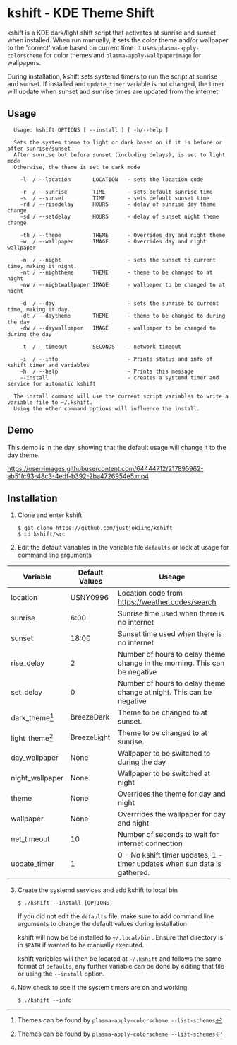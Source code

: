 # kshift - KDE Theme Shift

 kshift is a KDE dark/light shift script that activates at sunrise and sunset when installed. When run manually, it sets the color theme and/or wallpaper to the 'correct' value based on current time. It uses `plasma-apply-colorscheme` for color themes and `plasma-apply-wallpaperimage` for wallpapers.

 During installation, kshift sets systemd timers to run the script at sunrise and sunset.
 If installed and `update_timer` variable is not changed, the timer will update when sunset and sunrise times are updated from the internet.

## Usage

      Usage: kshift OPTIONS [ --install ] [ -h/--help ]

      Sets the system theme to light or dark based on if it is before or after sunrise/sunset
      After sunrise but before sunset (including delays), is set to light mode
      Otherwise, the theme is set to dark mode

        -l  / --location       LOCATION   - sets the location code

        -r  / --sunrise        TIME       - sets default sunrise time
        -s  / --sunset         TIME       - sets default sunset time
        -rd / --risedelay      HOURS      - delay of sunrise day theme change
        -sd / --setdelay       HOURS      - delay of sunset night theme change

        -th / --theme          THEME      - Overrides day and night theme
        -w  / --wallpaper      IMAGE      - Overrides day and night wallpaper

        -n  / --night                     - sets the sunset to current time, making it night.
        -nt / --nightheme      THEME      - theme to be changed to at night
        -nw / --nightwallpaper IMAGE      - wallpaper to be changed to at night

        -d  / --day                       - sets the sunrise to current time, making it day.
        -dt / --daytheme       THEME      - theme to be changed to during the day
        -dw / --daywallpaper   IMAGE      - wallpaper to be changed to during the day

        -t  / --timeout        SECONDS    - network timeout

        -i  / --info                      - Prints status and info of kshift timer and variables
        -h  / --help                      - Prints this message
        --install                         - creates a systemd timer and service for automatic kshift

      The install command will use the current script variables to write a variable file to ~/.kshift.
      Using the other command options will influence the install.


## Demo

This demo is in the day, showing that the default usage will change it to the day theme.

https://user-images.githubusercontent.com/64444712/217895962-ab51fc93-48c3-4edf-b392-2ba4726954e5.mp4


## Installation

1. Clone and enter kshift
    ```
    $ git clone https://github.com/justjokiing/kshift
    $ cd kshift/src
    ```
2. Edit the default variables in the variable file `defaults` or look at usage for command line arguments

| Variable  | Default Values | Useage |
| --------- | -------------- | ------ |
| location | USNY0996 | Location code from https://weather.codes/search |
| sunrise | 6:00 | Sunrise time used when there is no internet |
| sunset | 18:00 | Sunset time used when there is no internet |
| rise_delay | 2 | Number of hours to delay theme change in the morning. This can be negative |
| set_delay | 0 | Number of hours to delay theme change at night. This can be negative |
| dark_theme[^1] | BreezeDark | Theme to be changed to at sunset. |
| light_theme[^1] | BreezeLight | Theme to be changed to at sunrise. |
| day_wallpaper | None | Wallpaper to be switched to during the day |
| night_wallpaper | None | Wallpaper to be switched at night |
| theme | None | Overrides the theme for day and night |
| wallpaper | None | Overrrides the wallpaper for day and night |
| net_timeout | 10 | Number of seconds to wait for internet connection |
| update_timer | 1 | 0 - No kshift timer updates, 1 - timer updates when sun data is gathered. |

[^1]: Themes can be found by `plasma-apply-colorscheme --list-schemes`

3. Create the systemd services and add kshift to local bin
    ```
    $ ./kshift --install [OPTIONS]
    ```

    If you did not edit the `defaults` file, make sure to add command line arguments to change the default values during installation

    kshift will now be be installed to `~/.local/bin` . Ensure that directory is in `$PATH` if wanted to be manually executed.

    kshift variables will then be located at `~/.kshift` and follows the same format of `defaults`, any further variable can be done by editing that file or using the `--install` option.

4. Now check to see if the system timers are on and working.
    ```
    $ ./kshift --info
    ```
